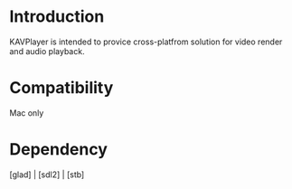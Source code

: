 # Introduction
KAVPlayer is intended to provice cross-platfrom solution for video render and audio playback.

# Compatibility
Mac only

# Dependency
[glad] | [sdl2] | [stb]